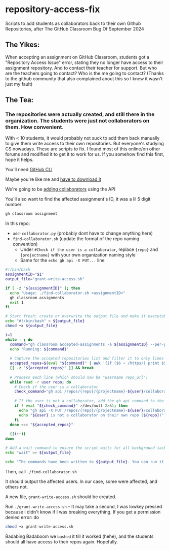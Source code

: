 # repository-access-fix
Scripts to add students as collaborators back to their own Github Repositories, after The GitHub Classroom Bug Of September 2024

## The Yikes:

When accepting an assignment on GitHub Classroom, students got a "Repository Access Issue" error, stating they no longer have access to their assignment repository. And to contact their teacher for support. But who are the teachers going to contact? Who is the me going to contact? (Thanks to the github community that also complained about this so I knew it wasn't just my fault)

## The Tea: 
### The repositories were actually created, and still there in the organization. The students were just not collaborators on them. How convenient.

With < 10 students, it would probably not suck to add them back manually to give them write access to their own repositories. But everyone's studying CS nowadays. These are scripts to fix. I found most of this online/on other forums and modified it to get it to work for us. If you somehow find this first, hope it helps.

You'll need [GitHub CLI](https://docs.github.com/en/education/manage-coursework-with-github-classroom/teach-with-github-classroom/using-github-classroom-with-github-cli)

Maybe you're like me and [have to download it](https://github.com/cli/cli#installation)

We're going to be [adding collaborators](https://docs.github.com/en/rest/collaborators/collaborators?apiVersion=2022-11-28#add-a-repository-collaborator) using the API

You'll also want to find the affected assignment's ID, it was a lil 5 digit number:
```bash
gh classroom assignment
```

In this repo:
- ```add-collaborator.py``` (probably dont have to change anything here)
- ```find-collaborator.sh``` (update the format of the repo naming convention)
    - Under ```#Check if the user is a collaborator```, replace ```{repo}``` and ```{projectname}``` with your own organization naming style
    - Same for the ```echo gh api -X PUT...``` line
```bash
#!/bin/bash
assignmentID="$1"
output_file="grant-write-access.sh"

if [ -z "${assignmentID}" ]; then
  echo "Usage: ./find-collaborator.sh <assignmentID>"
  gh classroom assignments
  exit 1
fi

# Start fresh: create or overwrite the output file and make it executable
echo "#!/bin/bash" > ${output_file}
chmod +x ${output_file}

i=1
while : ; do
  command="gh classroom accepted-assignments -a ${assignmentID} --per-page 30 --page $i"
  echo "Running: ${command}"
  
  # Capture the accepted repositories list and filter it to only lines with repository URLs
  accepted_repos=$(eval "${command}" | awk '{if ($6 ~ /https/) print $5, $6}')
  [[ -z "${accepted_repos}" ]] && break
  
  # Process each line (which should now be "username repo_url")
  while read -r user repo; do
    # Check if the user is a collaborator
    check_command="gh api /repos/{repo}/{projectname}-${user}/collaborators/${user}"
    
    # If the user is not a collaborator, add the gh api command to the output file
    if ! eval "${check_command}" >/dev/null 2>&1; then
      echo "gh api -X PUT /repos/{repo}/{projectname}-${user}/collaborators/${user} &" >> ${output_file}
      echo "${user} is not a collaborator on their own repo (${repo})"
    fi
  done <<< "${accepted_repos}"
  
  ((i++))
done

# Add a wait command to ensure the script waits for all background tasks to finish
echo "wait" >> ${output_file}

echo "The commands have been written to ${output_file}. You can run it to grant write access."
```

Then, call
```./find-collaborator.sh```

It should output the affected users. In our case, some were affected, and others not.

A new file, ```grant-write-access.sh``` should be created. 

Run ```./grant-write-access.sh``` – It may take a second, I was lowkey pressed because I didn't know if I was breaking everything. If you get a permission denied error: do 
```bash
chmod +x grant-write-access.sh
```

Badabing Badaboom we ```bashed``` it till it worked (hehe), and the students should all have access to their repos again. Hopefully.
